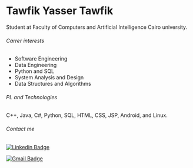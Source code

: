 # Tawfik Yasser Tawfik

Student at Faculty of Computers and Artificial Intelligence Cairo university.

###### Carrer interests

* Software Engineering
* Data Engineering
* Python and SQL
* System Analysis and Design
* Data Structures and Algorithms

###### PL and Technologies

C++, Java, C#, Python, SQL, HTML, CSS, JSP, Android, and Linux.

###### Contact me

[![Linkedin Badge](https://img.shields.io/badge/TawfikYasser-30302f?style=flat&logo=linkedin&logoColor=blue)](https://www.linkedin.com/in/tawfikyasser/)

[![Gmail Badge](https://img.shields.io/badge/tawfekyassertawfek@gmail.com-30302f?style=flat&logo=Gmail&logoColor=red)](mailto:tawfekyassertawfek@gmail.com)
